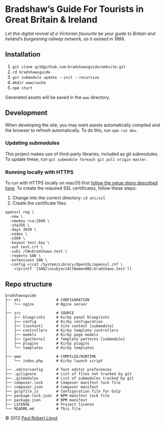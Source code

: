 # Bradshaw’s Guide For Tourists in Great Britain & Ireland

*Let this digital revival of a Victorian favourite be your guide to Britain and Ireland’s burgeoning railway network, as it existed in 1866.*

## Installation
1. `git clone git@github.com:bradshawsguide/website.git`
2. `cd bradshawsguide`
3. `git submodule update --init --recursive`
4. `mkdir www/cache`
5. `npm start`

Generated assets will be saved in the `www` directory.

## Development
When developing the site, you may want assets automatically compiled and the browser to refresh automatically. To do this, run `npm run dev`.

### Updating submodules
This project makes use of third-party libraries, included as git submodules. To update these, run `git submodule foreach git pull origin master`.

### Running locally with HTTPS
To run with HTTPS locally on macOS first [follow the setup steps described here](https://gist.github.com/jed/6147872). To create the required SSL certificates, follow these steps:

1. Change into the correct directory: `cd etc/ssl`
2. Create the certificate files:

  ```
  openssl req \
    -new \
    -newkey rsa:2048 \
    -sha256 \
    -days 3650 \
    -nodes \
    -x509 \
    -keyout test.key \
    -out test.crt \
    -subj /CN=bradshaws.test \
    -reqexts SAN \
    -extensions SAN \
    -config <(cat /System/Library/OpenSSL/openssl.cnf \
      <(printf '[SAN]\nsubjectAltName=DNS:bradshaws.test'))
  ```

## Repo structure

```
bradshawsguide
├── etc                # CONFIGURATION
│   └── nginx          # Nginx server
│
├── src                # SOURCE
│   ├── blueprints     # Kirby panel blueprints
│   ├── config         # Kirby configuration
│   ├── [content]      # Site content [submodule]
│   ├── controllers    # Kirby template controllers
│   ├── models         # Kirby page models
│   ├── [patterns]     # Template patterns [submodule]
│   ├── plugins        # Kirby plugins
│   └── templates      # Kirby templates
│
├── www                # COMPILED/RUNTIME
│   └── index.php      # Kirby launch script
│
├── .editorconfig      # Text editor preferences
├── .gitignore         # List of files not tracked by git
├── .gitmodules        # List of submodules tracked by git
├── composer.lock      # Composer manifest lock file
├── composer.json      # Composer manifest
├── gulpfile.js        # Configuration file for Gulp
├── package-lock.json  # NPM manifest lock file
├── package.json       # NPM manifest
├── LICENSE            # Project license
└── README.md          # This file
```

© 2013 [Paul Robert Lloyd](https://paulrobertlloyd.com)
